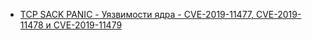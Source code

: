 * [TCP SACK PANIC - Уязвимости ядра - CVE-2019-11477, CVE-2019-11478 и CVE-2019-11479](/articles/TCP%20SACK%20PANIC%20-%20%D0%A3%D1%8F%D0%B7%D0%B2%D0%B8%D0%BC%D0%BE%D1%81%D1%82%D0%B8%20%D1%8F%D0%B4%D1%80%D0%B0%20-%20CVE-2019-11477%2C%20CVE-2019-11478%20%D0%B8%20CVE-2019-11479.md)
